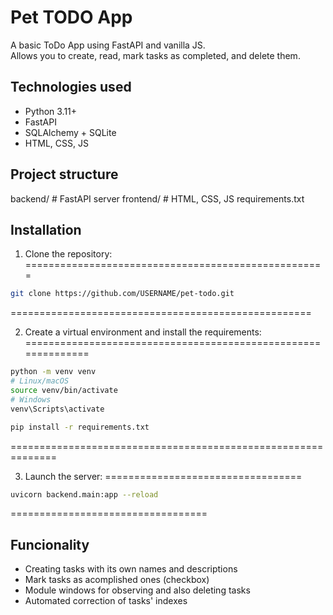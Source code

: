 
# Pet TODO App

A basic ToDo App using FastAPI and vanilla JS.  
Allows you to create, read, mark tasks as completed, and delete them.

## Technologies used

- Python 3.11+
- FastAPI
- SQLAlchemy + SQLite
- HTML, CSS, JS

## Project structure

backend/ # FastAPI server
frontend/ # HTML, CSS, JS
requirements.txt

## Installation

1. Clone the repository:
====================================================
```bash
git clone https://github.com/USERNAME/pet-todo.git
```
====================================================

2. Create a virtual environment and install the requirements:
==============================================================
```bash
python -m venv venv
# Linux/macOS
source venv/bin/activate
# Windows
venv\Scripts\activate

pip install -r requirements.txt
```
==============================================================

3. Launch the server:
==================================
```bash
uvicorn backend.main:app --reload
```
==================================

## Funcionality
- Creating tasks with its own names and descriptions
- Mark tasks as acomplished ones (checkbox)
- Module windows for observing and also deleting tasks
- Automated correction of tasks' indexes